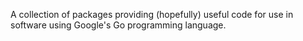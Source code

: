A collection of packages providing (hopefully) useful code for use in software using Google's Go programming language.